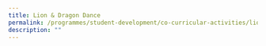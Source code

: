 ```yaml
---
title: Lion & Dragon Dance
permalink: /programmes/student-development/co-curricular-activities/lion-dance-club/
description: ""
---
```

